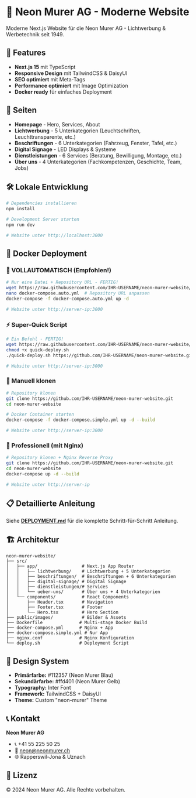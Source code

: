 # 🌟 Neon Murer AG - Moderne Website

Moderne Next.js Website für die Neon Murer AG - Lichtwerbung & Werbetechnik seit 1949.

## 🚀 Features

- **Next.js 15** mit TypeScript
- **Responsive Design** mit TailwindCSS & DaisyUI
- **SEO optimiert** mit Meta-Tags
- **Performance optimiert** mit Image Optimization
- **Docker ready** für einfaches Deployment

## 📱 Seiten

- **Homepage** - Hero, Services, About
- **Lichtwerbung** - 5 Unterkategorien (Leuchtschriften, Leuchttransparente, etc.)
- **Beschriftungen** - 6 Unterkategorien (Fahrzeug, Fenster, Tafel, etc.)
- **Digital Signage** - LED Displays & Systeme
- **Dienstleistungen** - 6 Services (Beratung, Bewilligung, Montage, etc.)
- **Über uns** - 4 Unterkategorien (Fachkompetenzen, Geschichte, Team, Jobs)

## 🛠 Lokale Entwicklung

```bash
# Dependencies installieren
npm install

# Development Server starten
npm run dev

# Website unter http://localhost:3000
```

## 🐳 Docker Deployment

### 🚀 VOLLAUTOMATISCH (Empfohlen!)
```bash
# Nur eine Datei + Repository URL - FERTIG!
wget https://raw.githubusercontent.com/IHR-USERNAME/neon-murer-website/main/docker-compose.auto.yml
nano docker-compose.auto.yml  # Repository URL anpassen
docker-compose -f docker-compose.auto.yml up -d

# Website unter http://server-ip:3000
```

### ⚡ Super-Quick Script
```bash
# Ein Befehl - FERTIG!
wget https://raw.githubusercontent.com/IHR-USERNAME/neon-murer-website/main/quick-deploy.sh
chmod +x quick-deploy.sh
./quick-deploy.sh https://github.com/IHR-USERNAME/neon-murer-website.git

# Website unter http://server-ip:3000
```

### 📂 Manuell klonen
```bash
# Repository klonen
git clone https://github.com/IHR-USERNAME/neon-murer-website.git
cd neon-murer-website

# Docker Container starten
docker-compose -f docker-compose.simple.yml up -d --build

# Website unter http://server-ip:3000
```

### 🏢 Professionell (mit Nginx)
```bash
# Repository klonen + Nginx Reverse Proxy
git clone https://github.com/IHR-USERNAME/neon-murer-website.git
cd neon-murer-website
docker-compose up -d --build

# Website unter http://server-ip
```

## 📋 Detaillierte Anleitung

Siehe **[DEPLOYMENT.md](DEPLOYMENT.md)** für die komplette Schritt-für-Schritt Anleitung.

## 🏗 Architektur

```
neon-murer-website/
├── src/
│   ├── app/                 # Next.js App Router
│   │   ├── lichtwerbung/    # Lichtwerbung + 5 Unterkategorien
│   │   ├── beschriftungen/  # Beschriftungen + 6 Unterkategorien
│   │   ├── digital-signage/ # Digital Signage
│   │   ├── dienstleistungen/# Services
│   │   └── ueber-uns/       # Über uns + 4 Unterkategorien
│   └── components/          # React Components
│       ├── Header.tsx       # Navigation
│       ├── Footer.tsx       # Footer
│       └── Hero.tsx         # Hero Section
├── public/images/           # Bilder & Assets
├── Dockerfile              # Multi-stage Docker Build
├── docker-compose.yml      # Nginx + App
├── docker-compose.simple.yml # Nur App
├── nginx.conf              # Nginx Konfiguration
└── deploy.sh               # Deployment Script
```

## 🎨 Design System

- **Primärfarbe:** #112357 (Neon Murer Blau)
- **Sekundärfarbe:** #ffd401 (Neon Murer Gelb)
- **Typography:** Inter Font
- **Framework:** TailwindCSS + DaisyUI
- **Theme:** Custom "neon-murer" Theme

## 📞 Kontakt

**Neon Murer AG**
- 📞 +41 55 225 50 25
- 📧 neon@neonmurer.ch
- 🌐 Rapperswil-Jona & Uznach

## 📄 Lizenz

© 2024 Neon Murer AG. Alle Rechte vorbehalten.

